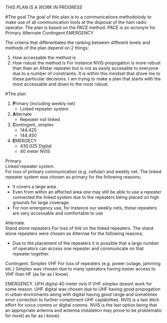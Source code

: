 *THIS PLAN IS A WORK IN PROGRESS*

#The goal
The goal of this plan is to a communications methodolody to make use of all communication tools at the disposal of the ham radio operator.
The plan is based on the *PACE* method. PACE is an acronym for 
Primary
Alternate
Contingent
EMERGENCY

The criteria that differentiates the ranking between different levels and methods of the plan depend on 2 things;
1. How accessable the method is
2. How robust the method is
For instance NVIS propogation is more robust than than an Allstar repeater but is not as easily accesable to everyone due to a number of constraints.
It is within this mindset that drove me to these particular decisions. I am trying to make a plan that starts with the most accessable and down to the most robust.

#The plan

1. **P**rimary (including weekly net)
   - Linked repeater system
2. **A**lternate
   - Repeater not linked
3. **C**ontingent, simplex
   - 144.425
   - 144.450
4. **E**MERGECY
   - 430.025 Digital
   - 40 meter NVIS

Primary.  
Linked repeater system.  
For loss of primary communication (e.g. cellular) and weekly net.
The linked repeater system was chosen as primary for the following reasons;
- It covers a large area.
- Even from within an affected area one may still be able to use a repeater connected the linked system due to the repeaters being placed on high grounds for large coverage.
- For non emergency use, for instance our weekly nets, these repeaters are very accessable and comfortable to use

Alternate.  
Stand alone repeaters
For loss of link on the linked repeaters.
The stand alone repeaters were chosen as Alternae for the following reasons;
- Due to the placement of the repeaters it is possible that a large number of operators can access one repeater and communicate on that repeater together.

Contingent.
Simplex VHF
For loss of repeaters (e.g. power outage, jamming etc.)
Simplex was chosen due to many operators having easier access to VHF than HF (as far as I know).

EMERGENCY.
UFH digital
40 meter nvis
If VHF simplex doesnt work for some reason.
UHF digital was chosen due to UHF having good propogation in urban enviroments along with digital having good range and sometimes error correction to further compliment UHF capabilities.
NVIS is a last ditch effort for voice comms or digital comms. 
NVIS is the last option being that an appropriate antenna and antenna instalation may prove to be problematic for most( as far as I know).
